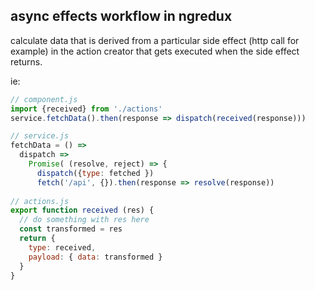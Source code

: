 ## async effects workflow in ngredux

calculate data that is derived from a particular side effect (http call for example) 
in the action creator that gets executed when the side effect returns.

ie: 
```javascript
// component.js
import {received} from './actions'
service.fetchData().then(response => dispatch(received(response)))

// service.js
fetchData = () => 
  dispatch => 
    Promise( (resolve, reject) => {
      dispatch({type: fetched })
      fetch('/api', {}).then(response => resolve(response))
    
// actions.js
export function received (res) {
  // do something with res here
  const transformed = res
  return {
    type: received, 
    payload: { data: transformed } 
  }
}
```
